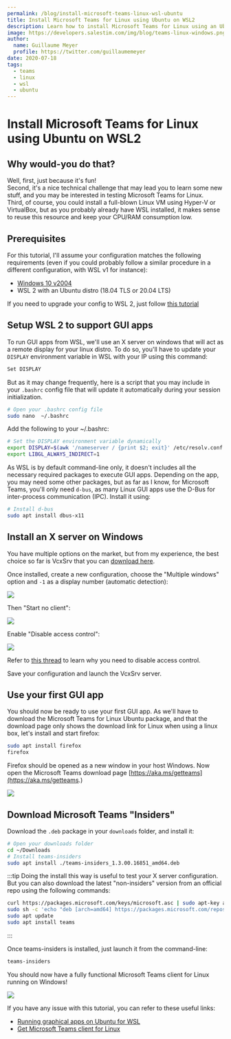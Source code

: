 ```yaml
---
permalink: /blog/install-microsoft-teams-linux-wsl-ubuntu
title: Install Microsoft Teams for Linux using Ubuntu on WSL2
description: Learn how to install Microsoft Teams for Linux using an Ubuntu WSL2 distro.
image: https://developers.salestim.com/img/blog/teams-linux-windows.png
author:
  name: Guillaume Meyer
  profile: https://twitter.com/guillaumemeyer
date: 2020-07-18
tags:
  - teams
  - linux
  - wsl
  - ubuntu
---
```


# Install Microsoft Teams for Linux using Ubuntu on WSL2
<BlogHeadline />

## Why would-you do that?
Well, first, just because it's fun!  
Second, it's a nice technical challenge that may lead you to learn some new stuff, and you may be interested in testing Microsoft Teams for Linux.  
Third, of course, you could install a full-blown Linux VM using Hyper-V or VirtualBox, but as you probably already have WSL installed, it makes sense to reuse this resource and keep your CPU/RAM consumption low.

## Prerequisites
For this tutorial, I'll assume your configuration matches the following requirements (even if you could probably follow a similar procedure in a different configuration, with WSL v1 for instance):
- [Windows 10 v2004](https://docs.microsoft.com/en-us/windows/whats-new/whats-new-windows-10-version-2004)
- WSL 2 with an Ubuntu distro (18.04 TLS or 20.04 LTS)

If you need to upgrade your config to WSL 2, just follow [this tutorial](https://docs.microsoft.com/en-us/windows/wsl/wsl2-kernel)

## Setup WSL 2 to support GUI apps
To run GUI apps from WSL, we'll use an X server on windows that will act as a remote display for your linux distro. To do so, you'll have to update your `DISPLAY` environment variable in WSL with your IP using this command:
```sh
Set DISPLAY
```
But as it may change frequently, here is a script that you may include in your `.bashrc` config file that will update it automatically during your session initialization.
```sh
# Open your .bashrc config file
sudo nano  ~/.bashrc
```
Add the following to your ~/.bashrc:
```sh
# Set the DISPLAY environment variable dynamically
export DISPLAY=$(awk '/nameserver / {print $2; exit}' /etc/resolv.conf 2>/dev/null):0
export LIBGL_ALWAYS_INDIRECT=1
```

As WSL is by default command-line only, it doesn't includes all the necessary required packages to execute GUI apps. Depending on the app, you may need some other packages, but as far as I know, for Microsoft Teams, you'll only need `d-bus`, as many Linux GUI apps use the D-Bus for inter-process communication (IPC).
Install it using:
```sh
# Install d-bus
sudo apt install dbus-x11
```

## Install an X server on Windows
You have multiple options on the market, but from my experience, the best choice so far is VcxSrv that you can [download here](https://sourceforge.net/projects/vcxsrv/files/latest/download).

Once installed, create a new configuration, choose the "Multiple windows" option and `-1` as a display number (automatic detection):

![](/img/blog/vcxsrv-1.png)

Then "Start no client":

![](/img/blog/vcxsrv-2.png)

Enable "Disable access control":

![](/img/blog/vcxsrv-3.png)

Refer to [this thread](https://stackoverflow.com/questions/61110603/how-to-set-up-working-x11-forwarding-on-wsl2) to learn why you need to disable access control.

Save your configuration and launch the VcxSrv server.

## Use your first GUI app
You should now be ready to use your first GUI app. As we'll have to download the Microsoft Teams for Linux Ubuntu package, and that the download page only shows the download link for Linux when using a linux box, let's install and start firefox:
```sh
sudo apt install firefox
firefox
```
Firefox should be opened as a new window in your host Windows. Now open the Microsoft Teams download page [https://aka.ms/getteams](https://aka.ms/getteams.)

![](/img/blog/firefox-teams.png)

## Download Microsoft Teams "Insiders"

Download the `.deb` package in your `downloads` folder, and install it:
```sh
# Open your downloads folder
cd ~/Downloads
# Install teams-insiders
sudo apt install ./teams-insiders_1.3.00.16851_amd64.deb
```

:::tip
Doing the install this way is useful to test your X server configuration. But you can also download the latest "non-insiders" version from an official repo using the following commands:
```sh
curl https://packages.microsoft.com/keys/microsoft.asc | sudo apt-key add -
sudo sh -c 'echo "deb [arch=amd64] https://packages.microsoft.com/repos/ms-teams stable main" > /etc/apt/sources.list.d/teams.list' 
sudo apt update
sudo apt install teams
```
:::

Once teams-insiders is installed, just launch it from the command-line:
```sh
teams-insiders
```
You should now have a fully functional Microsoft Teams client for Linux running on Windows!

![](/img/blog/teams-linux-windows.png)

If you have any issue with this tutorial, you can refer to these useful links:
- [Running graphical apps on Ubuntu for WSL](https://wiki.ubuntu.com/WSL#Running_Graphical_Applications)
- [Get Microsoft Teams client for Linux](https://docs.microsoft.com/en-us/microsoftteams/get-clients#linux)

<Comments />
